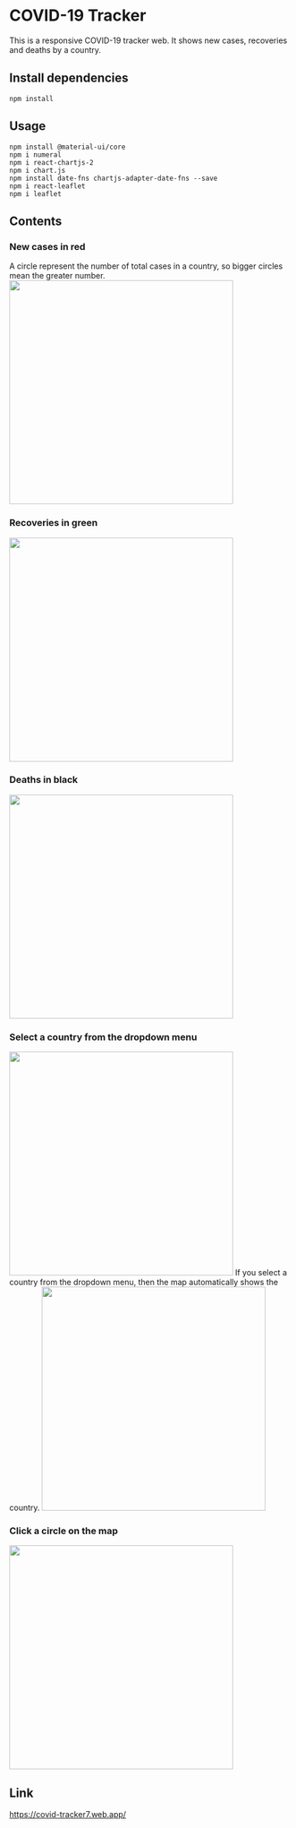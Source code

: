 # COVID-19 Tracker

This is a responsive COVID-19 tracker web. It shows new cases, recoveries and deaths by a country.

## Install dependencies

    npm install

## Usage

    npm install @material-ui/core
    npm i numeral
    npm i react-chartjs-2
    npm i chart.js
    npm install date-fns chartjs-adapter-date-fns --save
    npm i react-leaflet
    npm i leaflet

## Contents

### New cases in red

A circle represent the number of total cases in a country, so bigger circles mean the greater number.
<img src = "https://user-images.githubusercontent.com/79579314/134167409-24778194-b720-4206-93c5-6229b237268d.png" width="400px">

### Recoveries in green

<img src = "https://user-images.githubusercontent.com/79579314/134167717-6269478c-b653-47e3-876b-1c1be85c3ba3.png" width="400px">

### Deaths in black

<img src = "https://user-images.githubusercontent.com/79579314/134167800-4216ace7-3f25-44c7-aafe-551ee0c614c4.png" width="400px">

### Select a country from the dropdown menu

<img src = "https://user-images.githubusercontent.com/79579314/134168083-4ffc7656-cf90-4d88-9f27-81a9b26057f6.png" width="400px">
If you select a country from the dropdown menu, then the map automatically shows the country.
<img src = "https://user-images.githubusercontent.com/79579314/134168323-355e756d-d2a0-41ca-9693-406d165e928f.png" width="400px">

### Click a circle on the map

<img src = "https://user-images.githubusercontent.com/79579314/134168774-3fb5f363-6aa0-49fa-b141-a55cf600071e.png" width="400px">

## Link

https://covid-tracker7.web.app/
